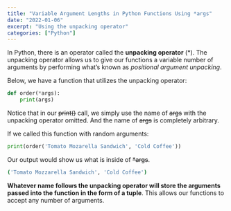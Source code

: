 ```yaml
---
title: "Variable Argument Lengths in Python Functions Using *args"
date: "2022-01-06"
excerpt: "Using the unpacking operator"
categories: ["Python"]
---
```


In Python, there is an operator called the **unpacking operator** (\*). The unpacking operator allows us to give our functions a variable number of arguments by performing what’s known as _positional argument unpacking_.

Below, we have a function that utilizes the unpacking operator:

```py {numberLines}
def order(*args):
    print(args)
```

Notice that in our ~~print()~~ call, we simply use the name of ~~args~~ with the unpacking operator omitted. And the name of ~~args~~ is completely arbitrary.

If we called this function with random arguments:

```py {numberLines}
print(order('Tomato Mozarella Sandwich', 'Cold Coffee'))
```

Our output would show us what is inside of ~~\*args~~.

```sh {numberLines}
('Tomato Mozzarella Sandwich', 'Cold Coffee')
```

**Whatever name follows the unpacking operator will store the arguments passed into the function in the form of a tuple**. This allows our functions to accept any number of arguments.

